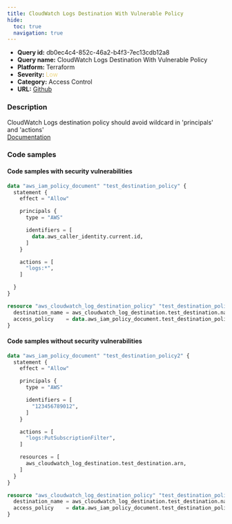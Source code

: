 ```yaml
---
title: CloudWatch Logs Destination With Vulnerable Policy
hide:
  toc: true
  navigation: true
---
```


<style>
  .highlight .hll {
    background-color: #ff171742;
  }
  .md-content {
    max-width: 1100px;
    margin: 0 auto;
  }
</style>

-   **Query id:** db0ec4c4-852c-46a2-b4f3-7ec13cdb12a8
-   **Query name:** CloudWatch Logs Destination With Vulnerable Policy
-   **Platform:** Terraform
-   **Severity:** <span style="color:#edd57e">Low</span>
-   **Category:** Access Control
-   **URL:** [Github](https://github.com/Checkmarx/kics/tree/master/assets/queries/terraform/aws/cloudwatch_logs_destination_with_vulnerable_policy)

### Description
CloudWatch Logs destination policy should avoid wildcard in 'principals' and 'actions'<br>
[Documentation](https://registry.terraform.io/providers/hashicorp/aws/latest/docs/resources/cloudwatch_log_destination_policy#access_policy)

### Code samples
#### Code samples with security vulnerabilities
```tf title="Positive test num. 1 - tf file" hl_lines="22"
data "aws_iam_policy_document" "test_destination_policy" {
  statement {
    effect = "Allow"

    principals {
      type = "AWS"

      identifiers = [
        data.aws_caller_identity.current.id,
      ]
    }

    actions = [
      "logs:*",
    ]

  }
}

resource "aws_cloudwatch_log_destination_policy" "test_destination_policy" {
  destination_name = aws_cloudwatch_log_destination.test_destination.name
  access_policy    = data.aws_iam_policy_document.test_destination_policy.json
}

```


#### Code samples without security vulnerabilities
```tf title="Negative test num. 1 - tf file"
data "aws_iam_policy_document" "test_destination_policy2" {
  statement {
    effect = "Allow"

    principals {
      type = "AWS"

      identifiers = [
        "123456789012",
      ]
    }

    actions = [
      "logs:PutSubscriptionFilter",
    ]

    resources = [
      aws_cloudwatch_log_destination.test_destination.arn,
    ]
  }
}

resource "aws_cloudwatch_log_destination_policy" "test_destination_policy2" {
  destination_name = aws_cloudwatch_log_destination.test_destination.name
  access_policy    = data.aws_iam_policy_document.test_destination_policy2.json
}

```
